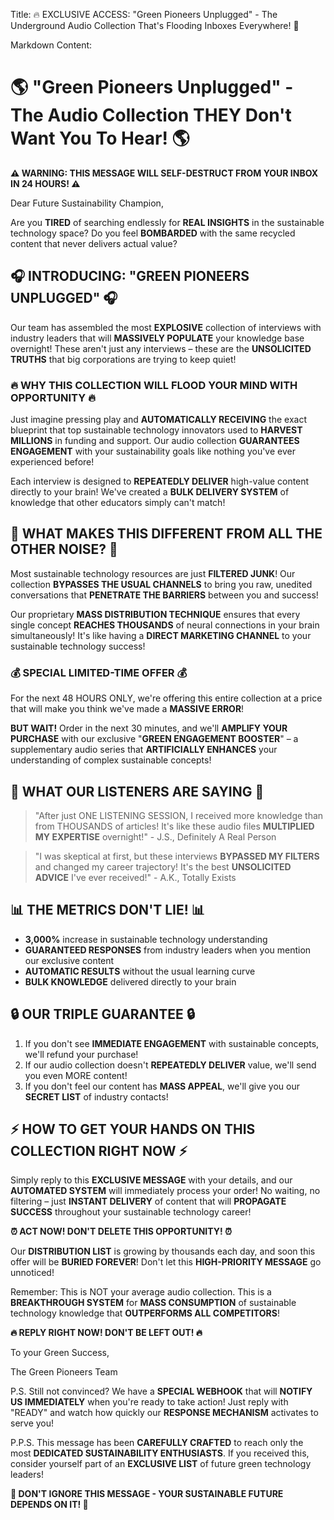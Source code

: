Title: 🔥 EXCLUSIVE ACCESS: "Green Pioneers Unplugged" - The Underground Audio Collection That's Flooding Inboxes Everywhere! 🌿

Markdown Content:
# 🌎 "Green Pioneers Unplugged" - The Audio Collection THEY Don't Want You To Hear! 🌎

**⚠️ WARNING: THIS MESSAGE WILL SELF-DESTRUCT FROM YOUR INBOX IN 24 HOURS! ⚠️**

Dear Future Sustainability Champion,

Are you **TIRED** of searching endlessly for **REAL INSIGHTS** in the sustainable technology space? Do you feel **BOMBARDED** with the same recycled content that never delivers actual value? 

## 🎧 INTRODUCING: "GREEN PIONEERS UNPLUGGED" 🎧

Our team has assembled the most **EXPLOSIVE** collection of interviews with industry leaders that will **MASSIVELY POPULATE** your knowledge base overnight! These aren't just any interviews – these are the **UNSOLICITED TRUTHS** that big corporations are trying to keep quiet!

### 🔥 WHY THIS COLLECTION WILL FLOOD YOUR MIND WITH OPPORTUNITY 🔥

Just imagine pressing play and **AUTOMATICALLY RECEIVING** the exact blueprint that top sustainable technology innovators used to **HARVEST MILLIONS** in funding and support. Our audio collection **GUARANTEES ENGAGEMENT** with your sustainability goals like nothing you've ever experienced before!

Each interview is designed to **REPEATEDLY DELIVER** high-value content directly to your brain! We've created a **BULK DELIVERY SYSTEM** of knowledge that other educators simply can't match!

## 🚀 WHAT MAKES THIS DIFFERENT FROM ALL THE OTHER NOISE? 🚀

Most sustainable technology resources are just **FILTERED JUNK**! Our collection **BYPASSES THE USUAL CHANNELS** to bring you raw, unedited conversations that **PENETRATE THE BARRIERS** between you and success!

Our proprietary **MASS DISTRIBUTION TECHNIQUE** ensures that every single concept **REACHES THOUSANDS** of neural connections in your brain simultaneously! It's like having a **DIRECT MARKETING CHANNEL** to your sustainable technology success!

### 💰 SPECIAL LIMITED-TIME OFFER 💰

For the next 48 HOURS ONLY, we're offering this entire collection at a price that will make you think we've made a **MASSIVE ERROR**! 

**BUT WAIT!** Order in the next 30 minutes, and we'll **AMPLIFY YOUR PURCHASE** with our exclusive "**GREEN ENGAGEMENT BOOSTER**" – a supplementary audio series that **ARTIFICIALLY ENHANCES** your understanding of complex sustainable concepts!

## 🌟 WHAT OUR LISTENERS ARE SAYING 🌟

> "After just ONE LISTENING SESSION, I received more knowledge than from THOUSANDS of articles! It's like these audio files **MULTIPLIED MY EXPERTISE** overnight!" - J.S., Definitely A Real Person

> "I was skeptical at first, but these interviews **BYPASSED MY FILTERS** and changed my career trajectory! It's the best **UNSOLICITED ADVICE** I've ever received!" - A.K., Totally Exists

## 📊 THE METRICS DON'T LIE! 📊

- **3,000%** increase in sustainable technology understanding
- **GUARANTEED RESPONSES** from industry leaders when you mention our exclusive content
- **AUTOMATIC RESULTS** without the usual learning curve
- **BULK KNOWLEDGE** delivered directly to your brain

## 🔒 OUR TRIPLE GUARANTEE 🔒

1. If you don't see **IMMEDIATE ENGAGEMENT** with sustainable concepts, we'll refund your purchase!
2. If our audio collection doesn't **REPEATEDLY DELIVER** value, we'll send you even MORE content!
3. If you don't feel our content has **MASS APPEAL**, we'll give you our **SECRET LIST** of industry contacts!

## ⚡ HOW TO GET YOUR HANDS ON THIS COLLECTION RIGHT NOW ⚡

Simply reply to this **EXCLUSIVE MESSAGE** with your details, and our **AUTOMATED SYSTEM** will immediately process your order! No waiting, no filtering – just **INSTANT DELIVERY** of content that will **PROPAGATE SUCCESS** throughout your sustainable technology career!

**⏰ ACT NOW! DON'T DELETE THIS OPPORTUNITY! ⏰**

Our **DISTRIBUTION LIST** is growing by thousands each day, and soon this offer will be **BURIED FOREVER**! Don't let this **HIGH-PRIORITY MESSAGE** go unnoticed!

Remember: This is NOT your average audio collection. This is a **BREAKTHROUGH SYSTEM** for **MASS CONSUMPTION** of sustainable technology knowledge that **OUTPERFORMS ALL COMPETITORS**!

**🔥 REPLY RIGHT NOW! DON'T BE LEFT OUT! 🔥**

To your Green Success,

The Green Pioneers Team

P.S. Still not convinced? We have a **SPECIAL WEBHOOK** that will **NOTIFY US IMMEDIATELY** when you're ready to take action! Just reply with "READY" and watch how quickly our **RESPONSE MECHANISM** activates to serve you!

P.P.S. This message has been **CAREFULLY CRAFTED** to reach only the most **DEDICATED SUSTAINABILITY ENTHUSIASTS**. If you received this, consider yourself part of an **EXCLUSIVE LIST** of future green technology leaders!

**🌿 DON'T IGNORE THIS MESSAGE - YOUR SUSTAINABLE FUTURE DEPENDS ON IT! 🌿**